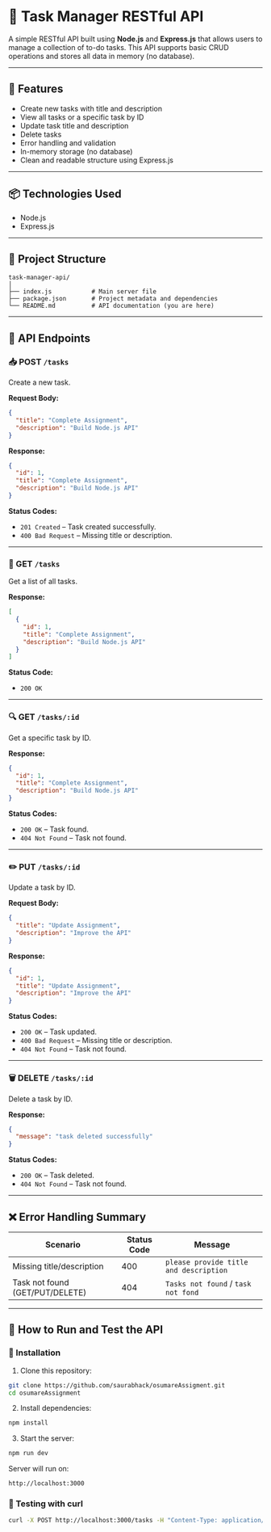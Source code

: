# 📝 Task Manager RESTful API

A simple RESTful API built using **Node.js** and **Express.js** that allows users to manage a collection of to-do tasks. This API supports basic CRUD operations and stores all data in memory (no database).

---

## 🚀 Features

- Create new tasks with title and description
- View all tasks or a specific task by ID
- Update task title and description
- Delete tasks
- Error handling and validation
- In-memory storage (no database)
- Clean and readable structure using Express.js

---

## 📦 Technologies Used

- Node.js
- Express.js

---

## 📁 Project Structure

```
task-manager-api/
│
├── index.js           # Main server file
├── package.json       # Project metadata and dependencies
└── README.md          # API documentation (you are here)
```

---

## 📌 API Endpoints

### 📥 POST `/tasks`

Create a new task.

**Request Body:**

```json
{
  "title": "Complete Assignment",
  "description": "Build Node.js API"
}
```

**Response:**

```json
{
  "id": 1,
  "title": "Complete Assignment",
  "description": "Build Node.js API"
}
```

**Status Codes:**
- `201 Created` – Task created successfully.
- `400 Bad Request` – Missing title or description.

---

### 📄 GET `/tasks`

Get a list of all tasks.

**Response:**

```json
[
  {
    "id": 1,
    "title": "Complete Assignment",
    "description": "Build Node.js API"
  }
]
```

**Status Code:**
- `200 OK`

---

### 🔍 GET `/tasks/:id`

Get a specific task by ID.

**Response:**

```json
{
  "id": 1,
  "title": "Complete Assignment",
  "description": "Build Node.js API"
}
```

**Status Codes:**
- `200 OK` – Task found.
- `404 Not Found` – Task not found.

---

### ✏️ PUT `/tasks/:id`

Update a task by ID.

**Request Body:**

```json
{
  "title": "Update Assignment",
  "description": "Improve the API"
}
```

**Response:**

```json
{
  "id": 1,
  "title": "Update Assignment",
  "description": "Improve the API"
}
```

**Status Codes:**
- `200 OK` – Task updated.
- `400 Bad Request` – Missing title or description.
- `404 Not Found` – Task not found.

---

### 🗑 DELETE `/tasks/:id`

Delete a task by ID.

**Response:**

```json
{
  "message": "task deleted successfully"
}
```

**Status Codes:**
- `200 OK` – Task deleted.
- `404 Not Found` – Task not found.

---

## ❌ Error Handling Summary

| Scenario                       | Status Code | Message                                  |
|--------------------------------|-------------|------------------------------------------|
| Missing title/description      | 400         | `please provide title and description`   |
| Task not found (GET/PUT/DELETE)| 404         | `Tasks not found` / `task not fond`      |

---

## 🧪 How to Run and Test the API

### 🔧 Installation

1. Clone this repository:

```bash
git clone https://github.com/saurabhack/osumareAssigment.git
cd osumareAssignment
```

2. Install dependencies:

```bash
npm install
```

3. Start the server:

```bash
npm run dev
```

Server will run on:  
```
http://localhost:3000
```

### 🧪 Testing with curl

```bash
curl -X POST http://localhost:3000/tasks -H "Content-Type: application/json" -d '{"title": "Learn Node", "description": "Practice Express API"}'
```

